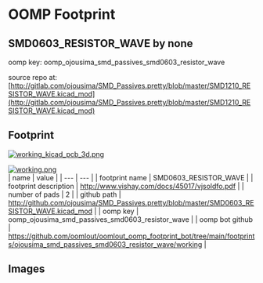 # OOMP Footprint  
## SMD0603_RESISTOR_WAVE  by none  
  
oomp key: oomp_ojousima_smd_passives_smd0603_resistor_wave  
  
source repo at: [http://gitlab.com/ojousima/SMD_Passives.pretty/blob/master/SMD1210_RESISTOR_WAVE.kicad_mod](http://gitlab.com/ojousima/SMD_Passives.pretty/blob/master/SMD1210_RESISTOR_WAVE.kicad_mod)  
## Footprint  
  
[![working_kicad_pcb_3d.png](working_kicad_pcb_3d_600.png)](working_kicad_pcb_3d.png)  
  
[![working.png](working_600.png)](working.png)  
| name | value | 
| --- | --- | 
| footprint name | SMD0603_RESISTOR_WAVE | 
| footprint description | http://www.vishay.com/docs/45017/vjsoldfo.pdf | 
| number of pads | 2 | 
| github path | http://github.com/ojousima/SMD_Passives.pretty/blob/master/SMD0603_RESISTOR_WAVE.kicad_mod | 
| oomp key | oomp_ojousima_smd_passives_smd0603_resistor_wave | 
| oomp bot github | https://github.com/oomlout/oomlout_oomp_footprint_bot/tree/main/footprints/ojousima_smd_passives_smd0603_resistor_wave/working | 
## Images  
